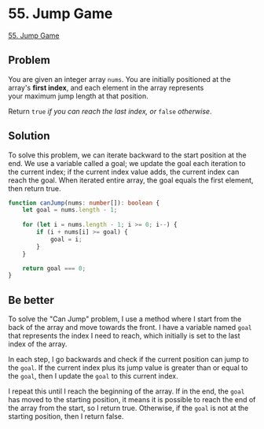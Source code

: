 # 55. Jump Game

[55. Jump Game](https://leetcode.com/problems/jump-game/)

## Problem

You are given an integer array `nums`. You are initially positioned at the array's **first index**, and each element in the array represents your maximum jump length at that position.

Return `true` _if you can reach the last index, or_ `false` _otherwise_.

## Solution

To solve this problem, we can iterate backward to the start position at the end. We use a variable called a goal; we update the goal each iteration to the current index; if the current index value adds, the current index can reach the goal.  When iterated entire array, the goal equals the first element, then return true.

```typescript
function canJump(nums: number[]): boolean {
    let goal = nums.length - 1;
    
    for (let i = nums.length - 1; i >= 0; i--) {
        if (i + nums[i] >= goal) {
            goal = i;
        }
    }

    return goal === 0;
}
```

## Be better

To solve the "Can Jump" problem, I use a method where I start from the back of the array and move towards the front. I have a variable named `goal` that represents the index I need to reach, which initially is set to the last index of the array.

In each step, I go backwards and check if the current position can jump to the `goal`. If the current index plus its jump value is greater than or equal to the `goal`, then I update the `goal` to this current index.

I repeat this until I reach the beginning of the array. If in the end, the `goal` has moved to the starting position, it means it is possible to reach the end of the array from the start, so I return true. Otherwise, if the `goal` is not at the starting position, then I return false.
